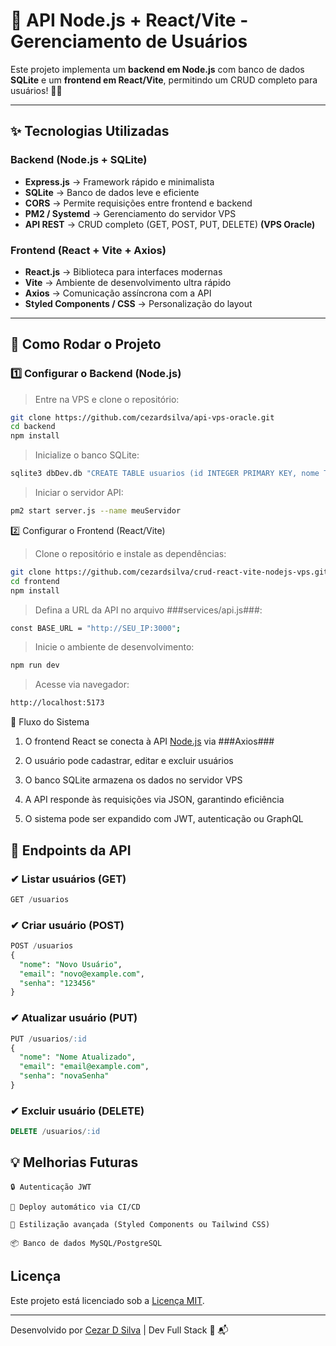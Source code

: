 # 🚀 API Node.js + React/Vite - Gerenciamento de Usuários

Este projeto implementa um **backend em Node.js** com banco de dados **SQLite** e um **frontend em React/Vite**, permitindo um CRUD completo para usuários! 🎯🔥

---

## ✨ Tecnologias Utilizadas

### **Backend (Node.js + SQLite)**

- **Express.js** → Framework rápido e minimalista
- **SQLite** → Banco de dados leve e eficiente
- **CORS** → Permite requisições entre frontend e backend
- **PM2 / Systemd** → Gerenciamento do servidor VPS
- **API REST** → CRUD completo (GET, POST, PUT, DELETE) **(VPS Oracle)**

### **Frontend (React + Vite + Axios)**

- **React.js** → Biblioteca para interfaces modernas
- **Vite** → Ambiente de desenvolvimento ultra rápido
- **Axios** → Comunicação assíncrona com a API
- **Styled Components / CSS** → Personalização do layout

---

## 🔧 **Como Rodar o Projeto**

### **1️⃣ Configurar o Backend (Node.js)**

> Entre na VPS e clone o repositório:

```sh
git clone https://github.com/cezardsilva/api-vps-oracle.git
cd backend
npm install
```

> Inicialize o banco SQLite:

```sh
sqlite3 dbDev.db "CREATE TABLE usuarios (id INTEGER PRIMARY KEY, nome TEXT, email TEXT, senha TEXT);"
```

> Iniciar o servidor API:

```sh
pm2 start server.js --name meuServidor
```

2️⃣ Configurar o Frontend (React/Vite)

> Clone o repositório e instale as dependências:

```sh
git clone https://github.com/cezardsilva/crud-react-vite-nodejs-vps.git
cd frontend
npm install
```

> Defina a URL da API no arquivo ###services/api.js###:

```sh
const BASE_URL = "http://SEU_IP:3000";
```

> Inicie o ambiente de desenvolvimento:

```sh
npm run dev
```

> Acesse via navegador:

```sh
http://localhost:5173
```

🔄 Fluxo do Sistema

1. O frontend React se conecta à API [Node.js](https://Node.js) via ###Axios###

2. O usuário pode cadastrar, editar e excluir usuários

3. O banco SQLite armazena os dados no servidor VPS

4. A API responde às requisições via JSON, garantindo eficiência

5. O sistema pode ser expandido com JWT, autenticação ou GraphQL

## 🎯 Endpoints da API

### ✔ Listar usuários (GET)

```sql
GET /usuarios
```

### ✔ Criar usuário (POST)

```sql
POST /usuarios
{
  "nome": "Novo Usuário",
  "email": "novo@example.com",
  "senha": "123456"
}
```

### ✔ Atualizar usuário (PUT)

```sql
PUT /usuarios/:id
{
  "nome": "Nome Atualizado",
  "email": "email@example.com",
  "senha": "novaSenha"
}
```

### ✔ Excluir usuário (DELETE)

```sql
DELETE /usuarios/:id
```

## 💡 Melhorias Futuras

    🔒 Autenticação JWT

    🚀 Deploy automático via CI/CD

    🎨 Estilização avançada (Styled Components ou Tailwind CSS)

    📦 Banco de dados MySQL/PostgreSQL

## Licença

Este projeto está licenciado sob a [Licença MIT](LICENSE).

---

Desenvolvido por [Cezar D Silva](https://github.com/cezardsilva) | Dev Full Stack 🚀 📬
